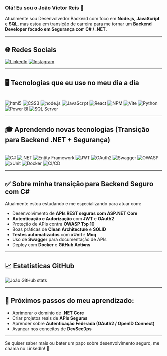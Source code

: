 ### Olá! Eu sou o João Victor Reis 👾

Atualmente sou Desenvolvedor Backend com foco em **Node.js**, **JavaScript** e **SQL**, mas estou em transição de carreira para me tornar um **Backend Developer focado em Segurança com C# / .NET**.

---

## 🌐 Redes Sociais

[![LinkedIn](https://img.shields.io/badge/LinkedIn-0077B5?style=for-the-badge&logo=linkedin&logoColor=white)](https://www.linkedin.com/in/joaolimareis/)
[![Instagram](https://img.shields.io/badge/Instagram-%23E4405F.svg?style=for-the-badge&logo=Instagram&logoColor=white)](https://www.instagram.com/)

---

## 🖥️ Tecnologias que eu uso no meu dia a dia

<div style="display: inline_block"><br/>
    <img align="center" alt="html5" src="https://img.shields.io/badge/html5-%23E34F26.svg?style=for-the-badge&logo=html5&logoColor=white" />
    <img align="center" alt="CSS3" src="https://img.shields.io/badge/css3-%231572B6.svg?style=for-the-badge&logo=css3&logoColor=white" />
    <img align="center" alt="node.js" src="https://img.shields.io/badge/node.js-6DA55F?style=for-the-badge&logo=node.js&logoColor=white" />
    <img align="center" alt="JavaScript" src="https://img.shields.io/badge/javascript-%23323330.svg?style=for-the-badge&logo=javascript&logoColor=%23F7DF1E" />
    <img align="center" alt="React" src="https://img.shields.io/badge/react-%2320232a.svg?style=for-the-badge&logo=react&logoColor=%2361DAFB" />
    <img align="center" alt="NPM" src="https://img.shields.io/badge/NPM-%23CB3837.svg?style=for-the-badge&logo=npm&logoColor=white" />
    <img align="center" alt="Vite" src="https://img.shields.io/badge/vite-%23646CFF.svg?style=for-the-badge&logo=vite&logoColor=white" />
    <img align="center" alt="Python" src="https://img.shields.io/badge/python-3670A0?style=for-the-badge&logo=python&logoColor=ffdd54" />
    <img align="center" alt="Power BI" src="https://img.shields.io/badge/power_bi-F2C811?style=for-the-badge&logo=powerbi&logoColor=black" />
    <img align="center" alt="SQL Server" src="https://img.shields.io/badge/Microsoft%20SQL%20Server-CC2927?style=for-the-badge&logo=microsoft%20sql%20server&logoColor=white" />
</div>

---

## 🎓 Aprendendo novas tecnologias (Transição para Backend .NET + Segurança)

<div style="display: inline_block"><br/>
    <img align="center" alt="C#" src="https://img.shields.io/badge/c%23-%23239120.svg?style=for-the-badge&logo=csharp&logoColor=white" />
    <img align="center" alt=".NET" src="https://img.shields.io/badge/.NET-512BD4?style=for-the-badge&logo=.net&logoColor=white" />
    <img align="center" alt="Entity Framework" src="https://img.shields.io/badge/Entity%20Framework-512BD4?style=for-the-badge&logo=.net&logoColor=white" />
    <img align="center" alt="JWT" src="https://img.shields.io/badge/JWT-black?style=for-the-badge&logo=JSON%20web%20tokens&logoColor=white" />
    <img align="center" alt="OAuth2" src="https://img.shields.io/badge/OAuth2-%230078D4.svg?style=for-the-badge&logo=microsoft&logoColor=white" />
    <img align="center" alt="Swagger" src="https://img.shields.io/badge/Swagger-%23Clojure.svg?style=for-the-badge&logo=swagger&logoColor=white" />
    <img align="center" alt="OWASP" src="https://img.shields.io/badge/OWASP%20Top%2010-critical?style=for-the-badge&logo=owasp&logoColor=white" />
    <img align="center" alt="xUnit" src="https://img.shields.io/badge/xUnit.net-AD2C3C?style=for-the-badge&logo=.net&logoColor=white" />
    <img align="center" alt="Docker" src="https://img.shields.io/badge/docker-%230db7ed.svg?style=for-the-badge&logo=docker&logoColor=white" />
    <img align="center" alt="CI/CD" src="https://img.shields.io/badge/GitHub%20Actions-2088FF?style=for-the-badge&logo=github%20actions&logoColor=white" />
</div>

---

## ✅ Sobre minha transição para Backend Seguro com C#

Atualmente estou estudando e me especializando para atuar com:

- Desenvolvimento de **APIs REST seguras com ASP.NET Core**
- **Autenticação e Autorização** com **JWT** e **OAuth2**
- Proteção de APIs contra **OWASP Top 10**
- Boas práticas de **Clean Architecture** e **SOLID**
- **Testes automatizados** com **xUnit** e **Moq**
- Uso de **Swagger** para documentação de APIs
- Deploy com **Docker** e **GitHub Actions**

---

## 📈 Estatísticas GitHub

![João GitHub stats](https://github-readme-stats.vercel.app/api?username=joaolimareis&show_icons=true&theme=tokyonight)

---

## 🚀 Próximos passos do meu aprendizado:

- Aprimorar o domínio de **.NET Core**
- Criar projetos reais de **APIs Seguras**
- Aprender sobre **Autenticação Federada (OAuth2 / OpenID Connect)**
- Avançar nos conceitos de **DevSecOps**

---

Se quiser saber mais ou bater um papo sobre desenvolvimento seguro, me chama no LinkedIn! 🚀
